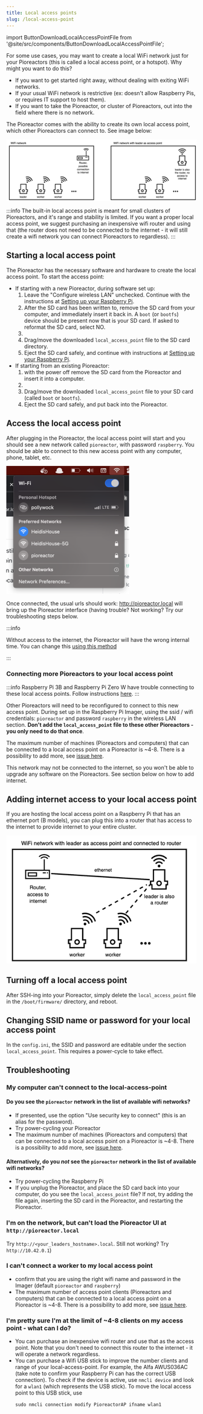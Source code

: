 ```yaml
---
title: Local access points
slug: /local-access-point
---
```


import ButtonDownloadLocalAccessPointFile from '@site/src/components/ButtonDownloadLocalAccessPointFile';


For some use cases, you may want to create a local WiFi network just for your Pioreactors (this is called a local access point, or a hotspot). Why might you want to do this?

 - If you want to get started right away, without dealing with exiting WiFi networks.
 - If your usual WiFi network is restrictive (ex: doesn't allow Raspberry Pis, or requires IT support to host them).
 - If you want to take the Pioreactor, or cluster of Pioreactors, out into the field where there is no network.

The Pioreactor comes with the ability to create its own local access point, which other Pioreactors can connect to. See image below:

![Using the Pioreactor to create a local access point](/img/user-guide/local_access_point.png)


:::info
The built-in local access point is meant for small clusters of Pioreactors, and it's range and stability is limited. If you want a proper local access point, we suggest purchasing an inexpensive wifi router and using that (the router does not need to be connected to the internet - it will still create a wifi network you can connect Pioreactors to regardless).
:::


## Starting a local access point

The Pioreactor has the necessary software and hardware to create the local access point. To start the access point:

 - If starting with a new Pioreactor, during software set up:
    1. Leave the "Configure wireless LAN" unchecked. Continue with the instructions at [Setting up your Raspberry Pi](/user-guide/software-set-up#setting-up-your-raspberry-pi).
    2. After the SD card has been written to, remove the SD card from your computer, and immediately insert it back in. A `boot` (or `bootfs`) device should be present now that is your SD card. If asked to reformat the SD card, select NO.
    3. <ButtonDownloadLocalAccessPointFile/>
    3. Drag/move the downloaded `local_access_point` file to the SD card directory.
    4. Eject the SD card safely, and continue with instructions at [Setting up your Raspberry Pi](/user-guide/software-set-up#setting-up-your-raspberry-pi).
 - If starting from an existing Pioreactor:
    1. with the power off remove the SD card from the Pioreactor and insert it into a computer.
    2. <ButtonDownloadLocalAccessPointFile/>
    3. Drag/move the downloaded `local_access_point` file to your SD card (called `boot` or `bootfs`).
    4. Eject the SD card safely, and put back into the Pioreactor.

## Access the local access point


After plugging in the Pioreactor, the local access point will start and you should see a new network called `pioreactor`, with password `raspberry`. You should be able to connect to this new access point with any computer, phone, tablet, etc.

<img src="/img/user-guide/pioreactor_ap.png" width="325" />

Once connected, the usual urls should work: http://pioreactor.local will bring up the Pioreactor interface (having trouble? Not working? Try our troubleshooting steps below.

:::info

Without access to the internet, the Pioreactor will have the wrong internal time. You can change this [using this method](/user-guide/common-questions#how-do-i-change-the-date-or-time-on-the-pioreactor)

:::


### Connecting more Pioreactors to your local access point

:::info
Raspberry Pi 3B and Raspberry Pi Zero W have trouble connecting to these local access points. Follow instructions [here](https://github.com/Pioreactor/pioreactor/blob/992d986881f3a3504a08b781a494b1a6e3b5a0e3/CHANGELOG.md?plain=1#L110C11-L121).
:::


Other Pioreactors will need to be reconfigured to connect to this new access point. During set up in the Raspberry Pi Imager, using the ssid / wifi credentials: `pioreactor` and password `raspberry` in the wireless LAN section. **Don't add the `local_access_point` file to these other Pioreactors - you only need to do that once**.

The maximum number of machines (Pioreactors and computers) that can be connected to a local access point on a Pioreactor is ~4-8. There is a possibility to add more, see [issue here](https://github.com/Pioreactor/pioreactor/issues/442).

This network may not be connected to the internet, so you won't be able to upgrade any software on the Pioreactors. See section below on how to add internet.

## Adding internet access to your local access point

If you are hosting the local access point on a Raspberry Pi that has an ethernet port (B models), you can plug this into a router that has access to the internet to provide internet to your entire cluster.


![Using the Pioreactor to create a local access point, and the is connected to a router](/img/user-guide/lap_with_internet.png)


## Turning off a local access point

After SSH-ing into your Pioreactor, simply delete the `local_access_point` file in the `/boot/firmware/` directory, and reboot.


## Changing SSID name or password for your local access point

In the `config.ini`, the SSID and password are editable under the section `local_access_point`. This requires a power-cycle to take effect.


## Troubleshooting

### My computer can't connect to the local-access-point

#### Do you see the `pioreactor` network in the list of available wifi networks?
 - If presented, use the option "Use security key to connect" (this is an alias for the password).
 - Try power-cycling your Pioreactor
 - The maximum number of machines (Pioreactors and computers) that can be connected to a local access point on a Pioreactor is ~4-8. There is a possibility to add more, see [issue here](https://github.com/Pioreactor/pioreactor/issues/442).

#### Alternatively, do you *not* see the `pioreactor` network in the list of available wifi networks?
 - Try power-cycling the Raspberry Pi
 - If you unplug the Pioreactor, and place the SD card back into your computer, do you see the `local_access_point` file? If not, try adding the file again, inserting the SD card in the Pioreactor, and restarting the Pioreactor.


### I'm on the network, but can't load the Pioreactor UI at `http://pioreactor.local`

Try `http://<your_leaders_hostname>.local`. Still not working? Try `http://10.42.0.1`)

### I can't connect a worker to my local access point

 - confirm that you are using the right wifi name and password in the Imager (default `pioreactor` and `raspberry`)
 - The maximum number of access point clients (Pioreactors and computers) that can be connected to a local access point on a Pioreactor is ~4-8. There is a possibility to add more, see [issue here](https://github.com/Pioreactor/pioreactor/issues/442).

 ### I'm pretty sure I'm at the limit of ~4-8 clients on my access point - what can I do?

  - You can purchase an inexpensive wifi router and use that as the access point. Note that you don't need to connect this router to the internet - it will operate a network regardless.
  - You can purchase a Wifi USB stick to improve the number clients and range of your local-access-point. For example, the Alfa AWUS036AC (take note to confirm your Raspberry Pi can has the correct USB connection). To check if the device is active, use `nmcli device` and look for a `wlan1` (which represents the USB stick). To move the local access point to this USB stick, use
    ```
    sudo nmcli connection modify PioreactorAP ifname wlan1
    ```
